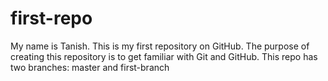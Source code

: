 # first-repo
My name is Tanish. This is my first repository on GitHub. The purpose of creating this repository is to get familiar with Git and GitHub.
This repo has two branches: master and first-branch
